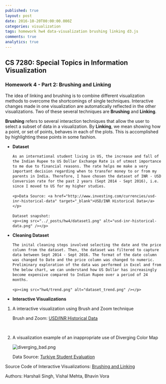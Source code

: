 ```yaml
---
published: true
layout: post
date: 2016-10-20T00:00:00.000Z
categories: visualization
tags: homework hw4 data-visualization brushing linking d3.js
comments: true
analytics: true
---
```

## CS 7280: Special Topics in Information Visualization
### Homework 4 - Part 2: Brushing and Linking

The idea of linking and brushing is to combine different visualization methods to overcome the shortcomings of single techniques. Interactive changes made in one visualization are automatically reflected in the other visualizations. Two of these several techniques are **Brushing** and **Linking**.

**Brushing** refers to several interaction techniques that allow the user to select a subset of data in a visualization. By **Linking**, we mean showing how a point, or set of points, behaves in each of the plots. This is accomplished by highlighting these points in some fashion.

- **Dataset**

      As an international student living in US, the increase and fall of the Indian Rupee to US Dollar Exchange Rate is of utmost importance to me due to financial reasons. The rate helps me make a very important decision regarding when to transfer money to or from my parents in India. Therefore, I have chosen the dataset of INR - USD Conversion rate for the past 2 years (Sept 2014 - Sept 2016), i.e. since I moved to US for my higher studies.

      <p>Data Source: <a href="http://www.investing.com/currencies/usd-inr-historical-data" target="_blank">USD/INR Historical Data</a></p> 

      Dataset snapshot:
      <p><img src="../_posts/hw4/dataset1.png" alt="usd-inr-historical-data.png" /></p>

- **Cleaning Dataset**
  
      The inital cleaning steps involved selecting the date and the price column from the dataset. Then, the dataset was filtered to capture data between Sept 2014 - Sept 2016. The format of the date column was changed to Date and the price column was changed to numeric. Preliminary exploration of the data was performed in Excel and from the below chart, we can understand how US Dollar has increasingly become expensive compared to Indian Rupee over a period of 24 months. 

      <p><img src="hw4/trend.png" alt="dataset_trend.png" /></p> 
  
- **Interactive Visualizations**

 1. A interactive visualization using Brush and Zoom technique

      <p>Brush and Zoom: <a href="hw4/inr_usd.html" target="_blank">USD/INR Historical Data</a></p>

      </br>

 2. A visualization example of an inappropriate use of Diverging Color Map

      <p><img src="../../assets/images/diverging_bad.png" alt="diverging_bad.png" /></p>

      <p>Data Source: <a href="https://archive.ics.uci.edu/ml/datasets/Turkiye+Student+Evaluation" target="_blank">Turkiye Student Evaluation</a></p>


Source Code of Interactive Visualizations: [Brushing and Linking](https://github.com/harshalisingh/harshalisingh.github.io/tree/master/_posts/sequential)

Authors: Harshali Singh, Vishal Mehta, Bhavin Vora